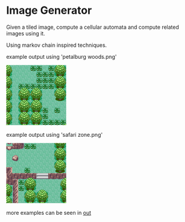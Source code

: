 # Image Generator

Given a tiled image, compute a cellular automata and compute related images using it.

Using markov chain inspired techniques.

example output using 'petalburg woods.png'

![](out/petalburg_4.png)

example output using 'safari zone.png'

![](out/safari_3.png)

more examples can be seen in [out](out/)
